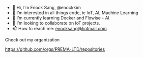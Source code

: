 - 👋 Hi, I’m Enock Sang, @enockkim
- 👀 I’m interested in all things code, ie IoT, AI, Machine Learning 
- 🌱 I’m currently learning Docker and Flowise - AI.
- 💞️ I’m looking to collaborate on IoT projects.
- 📫 How to reach me: enocksang@hotmail.com

Check out my organization

https://github.com/orgs/PREMA-LTD/repositories

<!---
enock-kim/enock-kim is a ✨ special ✨ repository because its `README.md` (this file) appears on your GitHub profile.
You can click the Preview link to take a look at your changes.
--->
